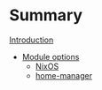 # Summary

[Introduction](README.md)

- [Module options](options/README.md)
  - [NixOS](options/nixos-options.md)
  - [home-manager](options/home-manager-options.md)
